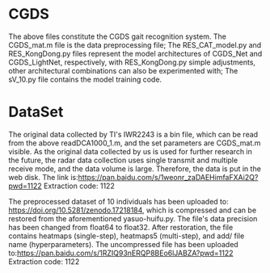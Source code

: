 # CGDS
The above files constitute the CGDS gait recognition system. 
The CGDS_mat.m file is the data preprocessing file; 
The RES_CAT_model.py and RES_KongDong.py files represent the model architectures of CGDS_Net and CGDS_LightNet, respectively, with RES_KongDong.py simple adjustments, other architectural combinations can also be experimented with; 
The sV_10.py file contains the model training code.
# DataSet
The original data collected by TI's IWR2243 is a bin file, which can be read from the above readDCA1000_1.m, and the set parameters are CGDS_mat.m visible. As the original data collected by us is used for further research in the future, the radar data collection uses single transmit and multiple receive mode, and the data volume is large. Therefore, the data is put in the web disk. The link is:https://pan.baidu.com/s/1weonr_zaDAEHimfaFXAi2Q?pwd=1122 Extraction code: 1122

The preprocessed dataset of 10 individuals has been uploaded to: https://doi.org/10.5281/zenodo.17218184, which is compressed and can be restored from the aforementioned yasuo-huifu.py. The file's data precision has been changed from float64 to float32. After restoration, the file contains heatmaps (single-step), heatmaps5 (multi-step), and add/ file name (hyperparameters). The uncompressed file has been uploaded to:https://pan.baidu.com/s/1RZIQ93nERQP8BEo6lJABZA?pwd=1122 
Extraction code: 1122 

